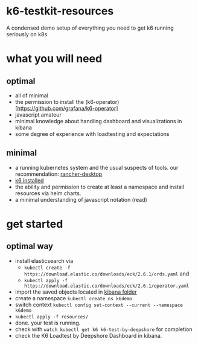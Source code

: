 # k6-testkit-resources
A condensed demo setup of everything you need to get k6 running seriously on k8s

# what you will need

## optimal 

- all of minimal
- the permission to install the (k6-operator)[https://github.com/grafana/k6-operator]
- javascript amateur
- minimal knowledge about handling dashboard and visualizations in kibana
- some degree of experience with loadtesting and expectations

## minimal

- a running kubernetes system and the usual suspects of tools. our recommendation: [rancher-desktop](https://docs.rancherdesktop.io/getting-started/installation/)
- [k6 installed](https://k6.io/docs/get-started/installation/)
- the ability and permission to create at least a namespace and install resources via helm charts. 
- a minimal understanding of javascript notation (read)

# get started

## optimal way

- install elasticsearch via 
  - `kubectl create -f https://download.elastic.co/downloads/eck/2.6.1/crds.yaml` and
  - `kubectl apply -f https://download.elastic.co/downloads/eck/2.6.1/operator.yaml` 
- import the saved objects located in [kibana folder](kibana/export.ndjson)
- create a namespace `kubectl create ns k6demo`
- switch context `kubectl config set-context --current --namespace k6demo`
- `kubectl apply -f resources/`
- done. your test is running.
- check with `watch kubectl get k6 k6-test-by-deepshore` for completion
- check the K6 Loadtest by Deepshore Dashboard in kibana.